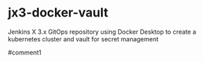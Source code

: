 # jx3-docker-vault

Jenkins X 3.x GitOps repository using Docker Desktop to create a kubernetes cluster and vault for secret management


#comment1
